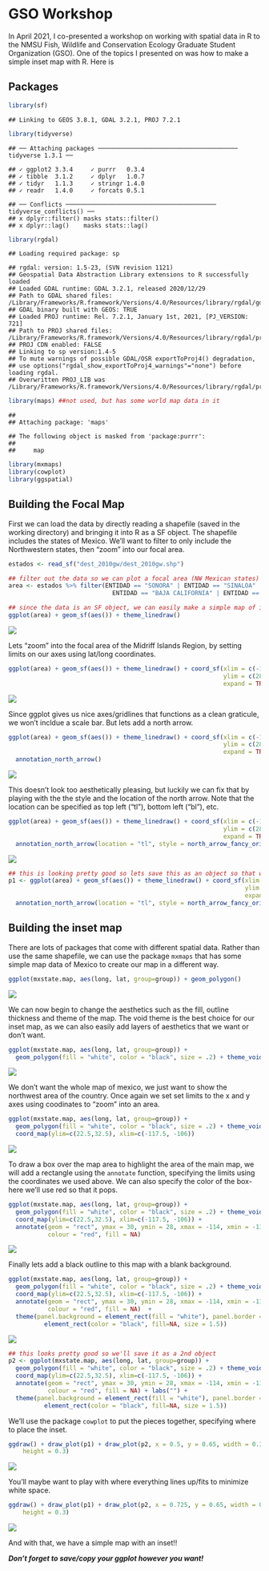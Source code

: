 GSO Workshop
================

In April 2021, I co-presented a workshop on working with spatial data in
R to the NMSU Fish, Wildlife and Conservation Ecology Graduate Student
Organization (GSO). One of the topics I presented on was how to make a
simple inset map with R. Here is 

## Packages

``` r
library(sf)
```

    ## Linking to GEOS 3.8.1, GDAL 3.2.1, PROJ 7.2.1

``` r
library(tidyverse)
```

    ## ── Attaching packages ─────────────────────────────────────── tidyverse 1.3.1 ──

    ## ✓ ggplot2 3.3.4     ✓ purrr   0.3.4
    ## ✓ tibble  3.1.2     ✓ dplyr   1.0.7
    ## ✓ tidyr   1.1.3     ✓ stringr 1.4.0
    ## ✓ readr   1.4.0     ✓ forcats 0.5.1

    ## ── Conflicts ────────────────────────────────────────── tidyverse_conflicts() ──
    ## x dplyr::filter() masks stats::filter()
    ## x dplyr::lag()    masks stats::lag()

``` r
library(rgdal)
```

    ## Loading required package: sp

    ## rgdal: version: 1.5-23, (SVN revision 1121)
    ## Geospatial Data Abstraction Library extensions to R successfully loaded
    ## Loaded GDAL runtime: GDAL 3.2.1, released 2020/12/29
    ## Path to GDAL shared files: /Library/Frameworks/R.framework/Versions/4.0/Resources/library/rgdal/gdal
    ## GDAL binary built with GEOS: TRUE 
    ## Loaded PROJ runtime: Rel. 7.2.1, January 1st, 2021, [PJ_VERSION: 721]
    ## Path to PROJ shared files: /Library/Frameworks/R.framework/Versions/4.0/Resources/library/rgdal/proj
    ## PROJ CDN enabled: FALSE
    ## Linking to sp version:1.4-5
    ## To mute warnings of possible GDAL/OSR exportToProj4() degradation,
    ## use options("rgdal_show_exportToProj4_warnings"="none") before loading rgdal.
    ## Overwritten PROJ_LIB was /Library/Frameworks/R.framework/Versions/4.0/Resources/library/rgdal/proj

``` r
library(maps) ##not used, but has some world map data in it
```

    ## 
    ## Attaching package: 'maps'

    ## The following object is masked from 'package:purrr':
    ## 
    ##     map

``` r
library(mxmaps)
library(cowplot)
library(ggspatial)
```

## Building the Focal Map

First we can load the data by directly reading a shapefile (saved in the
working directory) and bringing it into R as a SF object. The shapefile
includes the states of Mexico. We’ll want to filter to only include the
Northwestern states, then “zoom” into our focal area.

``` r
estados <- read_sf("dest_2010gw/dest_2010gw.shp")

## filter out the data so we can plot a focal area (NW Mexican states) 
area <- estados %>% filter(ENTIDAD == "SONORA" | ENTIDAD == "SINALOA" | 
                             ENTIDAD == "BAJA CALIFORNIA" | ENTIDAD == "BAJA CALIFORNIA SUR")

## since the data is an SF object, we can easily make a simple map of it
ggplot(area) + geom_sf(aes()) + theme_linedraw()
```

![](inset_files/figure-gfm/focal%20map-1.png)<!-- -->

Lets “zoom” into the focal area of the Midriff Islands Region, by
setting limits on our axes using lat/long coordinates.

``` r
ggplot(area) + geom_sf(aes()) + theme_linedraw() + coord_sf(xlim = c(-114, -112), 
                                                            ylim = c(28, 30), 
                                                            expand = TRUE) 
```

![](inset_files/figure-gfm/fm1-1.png)<!-- -->

Since ggplot gives us nice axes/gridlines that functions as a clean
graticule, we won’t incldue a scale bar. But lets add a north arrow.

``` r
ggplot(area) + geom_sf(aes()) + theme_linedraw() + coord_sf(xlim = c(-114, -112), 
                                                            ylim = c(28, 30), 
                                                            expand = TRUE) +
  annotation_north_arrow() 
```

![](inset_files/figure-gfm/fm2-1.png)<!-- -->

This doesn’t look too aesthetically pleasing, but luckily we can fix
that by playing with the the style and the location of the north arrow.
Note that the location can be specified as top left (“tl”), bottom left
(“bl”), etc.

``` r
ggplot(area) + geom_sf(aes()) + theme_linedraw() + coord_sf(xlim = c(-114, -112), 
                                                            ylim = c(28, 30), 
                                                            expand = TRUE) +
  annotation_north_arrow(location = "tl", style = north_arrow_fancy_orienteering()) 
```

![](inset_files/figure-gfm/fm3-1.png)<!-- -->

``` r
## this is looking pretty good so lets save this as an object so that we can add the inset
p1 <- ggplot(area) + geom_sf(aes()) + theme_linedraw() + coord_sf(xlim = c(-114, -112), 
                                                                  ylim = c(28, 30), 
                                                                  expand = TRUE) +
  annotation_north_arrow(location = "tl", style = north_arrow_fancy_orienteering())
```

## Building the inset map

There are lots of packages that come with different spatial data. Rather
than use the same shapefile, we can use the package `mxmaps` that has
some simple map data of Mexico to create our map in a different way.

``` r
ggplot(mxstate.map, aes(long, lat, group=group)) + geom_polygon()
```

![](inset_files/figure-gfm/inset-1.png)<!-- -->

We can now begin to change the aesthetics such as the fill, outline
thickness and theme of the map. The void theme is the best choice for
our inset map, as we can also easily add layers of aesthetics that we
want or don’t want.

``` r
ggplot(mxstate.map, aes(long, lat, group=group)) +
  geom_polygon(fill = "white", color = "black", size = .2) + theme_void()
```

![](inset_files/figure-gfm/i1-1.png)<!-- -->

We don’t want the whole map of mexico, we just want to show the
northwest area of the country. Once again we set set limits to the x and
y axes using coodinates to “zoom” into an area.

``` r
ggplot(mxstate.map, aes(long, lat, group=group)) +
  geom_polygon(fill = "white", color = "black", size = .2) + theme_void() + 
  coord_map(ylim=c(22.5,32.5), xlim=c(-117.5, -106))
```

![](inset_files/figure-gfm/i2-1.png)<!-- -->

To draw a box over the map area to highlight the area of the main map,
we will add a rectangle using the `annotate` function, specifying the
limits using the coordinates we used above. We can also specify the
color of the box- here we’ll use red so that it pops.

``` r
ggplot(mxstate.map, aes(long, lat, group=group)) +
  geom_polygon(fill = "white", color = "black", size = .2) + theme_void() + 
  coord_map(ylim=c(22.5,32.5), xlim=c(-117.5, -106)) + 
  annotate(geom = "rect", ymax = 30, ymin = 28, xmax = -114, xmin = -112, 
           colour = "red", fill = NA) 
```

![](inset_files/figure-gfm/i3-1.png)<!-- -->

Finally lets add a black outline to this map with a blank background.

``` r
ggplot(mxstate.map, aes(long, lat, group=group)) +
  geom_polygon(fill = "white", color = "black", size = .2) + theme_void() + 
  coord_map(ylim=c(22.5,32.5), xlim=c(-117.5, -106)) + 
  annotate(geom = "rect", ymax = 30, ymin = 28, xmax = -114, xmin = -112, 
           colour = "red", fill = NA)  +
  theme(panel.background = element_rect(fill = "white"), panel.border = 
          element_rect(color = "black", fill=NA, size = 1.5)) 
```

![](inset_files/figure-gfm/i4-1.png)<!-- -->

``` r
## this looks pretty good so we'll save it as a 2nd object
p2 <- ggplot(mxstate.map, aes(long, lat, group=group)) +
  geom_polygon(fill = "white", color = "black", size = .2) + theme_void() + 
  coord_map(ylim=c(22.5,32.5), xlim=c(-117.5, -106)) + 
  annotate(geom = "rect", ymax = 30, ymin = 28, xmax = -114, xmin = -112, 
           colour = "red", fill = NA) + labs("") +
  theme(panel.background = element_rect(fill = "white"), panel.border = 
          element_rect(color = "black", fill=NA, size = 1.5)) 
```

We’ll use the package `cowplot` to put the pieces together, specifying
where to place the inset.

``` r
ggdraw() + draw_plot(p1) + draw_plot(p2, x = 0.5, y = 0.65, width = 0.3, 
    height = 0.3) 
```

![](inset_files/figure-gfm/together-1.png)<!-- -->

You’ll maybe want to play with where everything lines up/fits to
minimize white space.

``` r
ggdraw() + draw_plot(p1) + draw_plot(p2, x = 0.725, y = 0.65, width = 0.3, 
    height = 0.3) 
```

![](inset_files/figure-gfm/together%202-1.png)<!-- -->

And with that, we have a simple map with an inset\!\!

***Don’t forget to save/copy your ggplot however you want\!***
